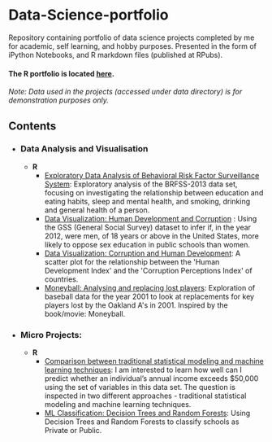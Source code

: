 # Data-Science-portfolio
Repository containing portfolio of data science projects completed by me for academic, self learning, and hobby purposes. Presented in the form of iPython Notebooks, and R markdown files (published at RPubs).

#### The R portfolio is located [here](https://rpubs.com/Pankajkarki786).

_Note: Data used in the projects (accessed under data directory) is for demonstration purposes only._

## Contents

- ### Data Analysis and Visualisation

	- __R__ 
		- [Exploratory Data Analysis of Behavioral Risk Factor Surveillance System](https://rpubs.com/Pankajkarki786/369090): Exploratory analysis of the BRFSS-2013 data set, focusing on investigating the relationship between education and eating habits, sleep and mental health, and smoking, drinking and general health of a person. 
		- [Data Visualization: Human Development and Corruption](https://rpubs.com/Pankajkarki786/369261) : Using the GSS (General Social Survey) dataset to infer if, in the year 2012, were men, of 18 years or above in the United States, more likely to oppose sex education in public schools than women.
		- [Data Visualization: Corruption and Human Development](https://rpubs.com/Pankajkarki786/369270): A scatter plot for the relationship between the 'Human Development Index' and the 'Corruption Perceptions Index' of countries.
		- [Moneyball: Analysing and replacing lost players](https://rpubs.com/Pankajkarki786/369305): Exploration of baseball data for the year 2001 to look at replacements for key players lost by the Oakland A's in 2001. Inspired by the book/movie: Moneyball.
                
                
- ### Micro Projects:
	- __R__
		- [Comparison between traditional statistical modeling and machine learning techniques](https://rpubs.com/Pankajkarki786/369094):  I am interested to learn how well can I predict whether an individual’s annual income exceeds $50,000 using the set of variables in this data set. The question is inspected in two different approaches - traditional statistical modeling and machine learning techniques. 
		- [ML Classification: Decision Trees and Random Forests](https://rpubs.com/Pankajkarki786/369264): Using Decision Trees and Random Forests to classify schools as Private or Public.
        
